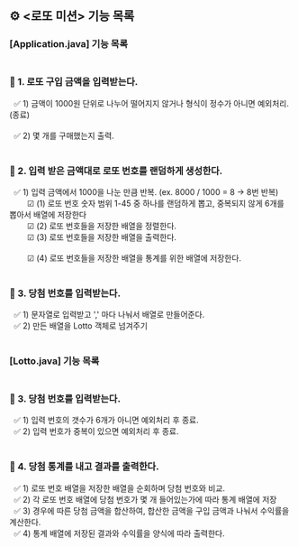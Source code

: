 ## ⚙ <로또 미션> 기능 목록

### [Application.java] 기능 목록 <br><br>
### **📌 1. 로또 구입 금액을 입력받는다.**

&nbsp; ✅ 1) 금액이 1000원 단위로 나누어 떨어지지 않거나 형식이 정수가 아니면 예외처리. (종료) <br><br>
&nbsp; ✅ 2) 몇 개를 구매했는지 출력. <br><br>

### **📌 2. 입력 받은 금액대로 로또 번호를 랜덤하게 생성한다.**

&nbsp; ✅ 1) 입력 금액에서 1000을 나눈 만큼 반복. (ex. 8000 / 1000 = 8 -> 8번 반복) <br>
&nbsp; &nbsp; &nbsp; &nbsp; ☑ (1) 로또 번호 숫자 범위 1-45 중 하나를 랜덤하게 뽑고, 중복되지 않게 6개를 뽑아서 배열에 저장한다<br>
&nbsp; &nbsp; &nbsp; &nbsp; ☑ (2) 로또 번호들을 저장한 배열을 정렬한다. <br>
&nbsp; &nbsp; &nbsp; &nbsp; ☑ (3) 로또 번호들을 저장한 배열을 출력한다. <br><br>
&nbsp; &nbsp; &nbsp; &nbsp; ☑ (4) 로또 번호들을 저장한 배열을 통계를 위한 배열에 저장한다. <br><br>

### **📌 3. 당첨 번호를 입력받는다.**

&nbsp; ✅ 1) 문자열로 입력받고 ',' 마다 나눠서 배열로 만들어준다. <br>
&nbsp; ✅ 2) 만든 배열을 Lotto 객체로 넘겨주기 <br><br>


### [Lotto.java] 기능 목록 <br><br>
### **📌 3. 당첨 번호를 입력받는다.**
&nbsp; ✅ 1) 입력 번호의 갯수가 6개가 아니면 예외처리 후 종료. <br>
&nbsp; ✅ 2) 입력 번호가 중복이 있으면 예외처리 후 종료. <br><br>


### **📌 4. 당첨 통계를 내고 결과를 출력한다.**

&nbsp; ✅ 1) 로또 번호 배열을 저장한 배열을 순회하며 당첨 번호와 비교. <br>
&nbsp; ✅ 2) 각 로또 번호 배열에 당첨 번호가 몇 개 들어있는가에 따라 통계 배열에 저장 <br>
&nbsp; ✅ 3) 경우에 따른 당첨 금액을 합산하여, 합산한 금액을 구입 금액과 나눠서 수익률을 계산한다. <br>
&nbsp; ✅ 4) 통계 배열에 저장된 결과와 수익률을 양식에 따라 출력한다. <br>